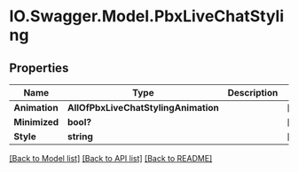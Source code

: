 # IO.Swagger.Model.PbxLiveChatStyling
## Properties

Name | Type | Description | Notes
------------ | ------------- | ------------- | -------------
**Animation** | **AllOfPbxLiveChatStylingAnimation** |  | [optional] 
**Minimized** | **bool?** |  | [optional] 
**Style** | **string** |  | [optional] 

[[Back to Model list]](../README.md#documentation-for-models) [[Back to API list]](../README.md#documentation-for-api-endpoints) [[Back to README]](../README.md)

